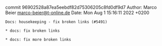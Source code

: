 commit 96902528a87ea5eebdf82d75306205c8fd0df9d7
Author: Marco Beier <marco-beier@t-online.de>
Date:   Mon Aug 1 15:16:11 2022 +0200

    Docs: housekeeping - fix broken links (#5491)
    
    * docs: fix broken links
    
    * docs: fix more broken links
